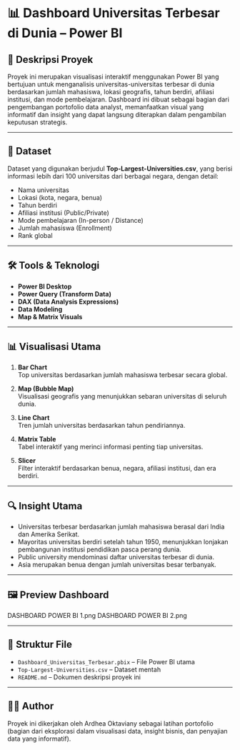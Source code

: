 # 📊 Dashboard Universitas Terbesar di Dunia – Power BI

## 📌 Deskripsi Proyek
Proyek ini merupakan visualisasi interaktif menggunakan Power BI yang bertujuan untuk menganalisis universitas-universitas terbesar di dunia berdasarkan jumlah mahasiswa, lokasi geografis, tahun berdiri, afiliasi institusi, dan mode pembelajaran. Dashboard ini dibuat sebagai bagian dari pengembangan portofolio data analyst, memanfaatkan visual yang informatif dan insight yang dapat langsung diterapkan dalam pengambilan keputusan strategis.

---

## 📁 Dataset
Dataset yang digunakan berjudul **Top-Largest-Universities.csv**, yang berisi informasi lebih dari 100 universitas dari berbagai negara, dengan detail:
- Nama universitas
- Lokasi (kota, negara, benua)
- Tahun berdiri
- Afiliasi institusi (Public/Private)
- Mode pembelajaran (In-person / Distance)
- Jumlah mahasiswa (Enrollment)
- Rank global

---

## 🛠️ Tools & Teknologi
- **Power BI Desktop**
- **Power Query (Transform Data)**
- **DAX (Data Analysis Expressions)**
- **Data Modeling**
- **Map & Matrix Visuals**

---

## 📊 Visualisasi Utama
1. **Bar Chart**  
   Top universitas berdasarkan jumlah mahasiswa terbesar secara global.

2. **Map (Bubble Map)**  
   Visualisasi geografis yang menunjukkan sebaran universitas di seluruh dunia.

3. **Line Chart**  
   Tren jumlah universitas berdasarkan tahun pendiriannya.

4. **Matrix Table**  
   Tabel interaktif yang merinci informasi penting tiap universitas.

5. **Slicer**  
   Filter interaktif berdasarkan benua, negara, afiliasi institusi, dan era berdiri.

---

## 🔍 Insight Utama
- Universitas terbesar berdasarkan jumlah mahasiswa berasal dari India dan Amerika Serikat.
- Mayoritas universitas berdiri setelah tahun 1950, menunjukkan lonjakan pembangunan institusi pendidikan pasca perang dunia.
- Public university mendominasi daftar universitas terbesar di dunia.
- Asia merupakan benua dengan jumlah universitas besar terbanyak.

---

## 🖼️ Preview Dashboard
DASHBOARD POWER BI 1.png
DASHBOARD POWER BI 2.png

---

## 📂 Struktur File
- `Dashboard_Universitas_Terbesar.pbix` – File Power BI utama
- `Top-Largest-Universities.csv` – Dataset mentah
- `README.md` – Dokumen deskripsi proyek ini

---

## 👩‍💻 Author
Proyek ini dikerjakan oleh Ardhea Oktaviany sebagai latihan portofolio (bagian dari eksplorasi dalam visualisasi data, insight bisnis, dan penyajian data yang informatif).

